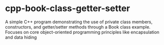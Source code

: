 # cpp-book-class-getter-setter
A simple C++ program demonstrating the use of private class members, constructors, and getter/setter methods through a Book class example. Focuses on core object-oriented programming principles like encapsulation and data hiding
